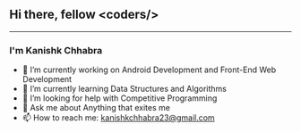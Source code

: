 <h2>Hi there, fellow &#60coders/&#62 </h2><hr>
<h3>I'm Kanishk Chhabra </h3>


- 🔭 I’m currently working on Android Development and Front-End Web Development
- 🌱 I’m currently learning Data Structures and Algorithms
- 🤔 I’m looking for help with Competitive Programming
- 💬 Ask me about Anything that exites me
- 📫 How to reach me: kanishkchhabra23@gmail.com
